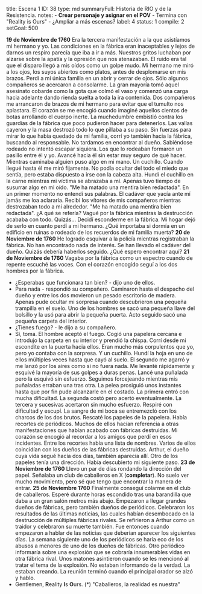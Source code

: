 title:          Escena 1
ID:             38
type:           md
summaryFull:    Historia de RIO y de la Resistencia.
notes:          - **Crear personaje y asignar en el POV**
                - Termina con "Reality is Ours"
                - ¿Ampliar a más escenas?
label:          4
status:         1
compile:        2
setGoal:        500


**19 de Noviembre de 1760**
Era la tercera manifestación a la que asistíamos mi hermano y yo. Las condiciones en la fábrica eran inaceptables y lejos de darnos un respiro parecía que iba a ir a más. Nuestros gritos luchaban por alzarse sobre la apatía y la opresión que nos atenazaban.
El ruido era tal que el disparo llegó a mis oídos como un golpe mudo.
Mi hermano me miró a los ojos, los suyos abiertos como platos, antes de desplomarse en mis brazos.
Perdí a mi única familia en un abrir y cerrar de ojos.
Sólo algunos compañeros se acercaron a consolarme. La gran mayoría tomó aquel asesinato cobarde como la gota que colmó el vaso y comenzó una carga hacia adelante dando rienda suelta a toda la ira contenida.
Dos compañeros me arrancaron de brazos de mi hermano para evitar que el tumulto nos aplastara. El corazón se me encogió cuando imaginé aquellos cientos de botas arrollando el cuerpo inerte.
La muchedumbre embistió contra los guardias de la fábrica que poco pudieron hacer  para detenerlos. Las vallas cayeron y la masa destrozó todo lo que pillaba a su paso.
Sin fuerzas para mirar lo que había quedado de mi familia, corrí yo también hacia la fábrica, buscando al responsable.
No tardamos en encontrar al dueño.
Sabiéndose rodeado no intentó escapar siquiera. Los que lo rodeaban formaron un pasillo entre él y yo. Avancé hacia él sin estar muy seguro de qué hacer.
Mientras caminaba alguien puso algo en mi mano.
Un cuchillo.
Cuando llegué hasta él me miró fijamente. No podía ocultar del todo el miedo que sentía, pero estaba dispuesto a irse con la cabeza alta.
Hundí el cuchillo en la carne mientras mi víctima se abrazaba a mí. Apenas tuvo tiempo de susurrar algo en mi oído.
"Me ha matado una mentira bien redactada".
En un primer momento no entendí sus palabras. El cadáver que yacía ante mí jamás me loa aclararía.
Recibí los vítores de mis compañeros mientras destrozaban todo a mi alrededor.
"Me ha matado una mentira bien redactada". ¿A qué se refería?
Vagué por la fábrica mientras la destrucción acababa con todo.
Quizás...
Decidí esconderme en la fábrica. Mi hogar dejó de serlo en cuanto perdí a mi hermano. ¿Qué importaba si dormía en un edificio en ruinas o rodeado de los recuerdos de mi familia muerta?
**20 de Noviembre de 1760**
He logrado esquivar a la policía mientras registraban la fábrica. No han encontrado nada de interés.
Se han llevado el cadáver del dueño. Quizás debería haberlos seguido.
¿Qué espero encontrar aquí?
**21 de Noviembre de 1760**
Vagaba por la fábrica como un espectro cuando de repente escuché las voces. Con el corazón encogido seguí a los dos hombres por la fábrica.
- ¿Esperabas que funcionara tan bien? - dijo uno de ellos.
- Para nada - respondió su compañero.
Caminaron hasta el despacho del dueño y entre los dos movieron un pesado escritorio de madera. Apenas pude ocultar mi sorpresa cuando descubrieron una pequeña trampilla en el suelo.
Uno de los hombres se sacó una pequeña llave del bolsillo y la usó para abrir la pequeña puerta. Acto seguido sacó una pequeña carpeta del interior.
- ¿Tienes fuego? - le dijo a su compañero.
- Sí, toma.
El hombre aceptó el fuego. Cogió una papelera cercana e introdujo la carpeta en su interior y prendió la chispa.
Corrí desde mi escondite en la puerta hacia ellos. Eran mucho más corpulentos que yo, pero yo contaba con la sorpresa. Y un cuchillo.
Hundí la hoja en uno de ellos múltiples veces hasta que cayó al suelo. El segundo me agarró y me lanzó por los aires como si no fuera nada. Me levanté rápidamente y esquivé la mayoría de sus golpes a duras penas. Lancé una puñalada pero la esquivó sin esfuerzo. Seguimos forcejeando mientras mis puñaladas erraban una tras otra.
La pelea prosiguió unos instantes hasta que por fin pude alcanzarle en el costado. La primera entró con mucha dificultad. La segunda costó pero acertó eventualmente. La tercera y sucesivas acertaron sin mucho esfuerzo.
Respiré con dificultad y escupí. La sangre de mi boca se entremezcló con los charcos  de los dos brutos.
Rescaté los papeles de la papelera. Había recortes de periódicos. Muchos de ellos hacían referencia a otras manifestaciones que habían acabado con fábricas destruidas. Mi corazón se encogió al recordar a los amigos que perdí en esos incidentes.
Entre los recortes había una lista de nombres. Varios de ellos coincidían con los dueños de las fábricas destruidas. Arthur, el dueño cuya vida segué hacía dos días, también aparecía allí. 
Otro de los papeles tenía una dirección.
Había descubierto mi siguiente paso.
**23 de Noviembre de 1760**
Llevo un par de días rondando la dirección del papel. Señalaba un club de caballeros en X (**completar**). No suelo ver mucho movimiento, pero sé que tengo que encontrar la manera de entrar.
**25 de Noviembre 1760**
Finalmente conseguí colarme en el club de caballeros. Esperé durante horas escondido tras una barandilla que daba a un gran salón metros más abajo.
Empezaron a llegar grandes dueños de fábricas, pero también dueños de periódicos.
Celebraron los resultados de las últimas noticias, las cuales habían desembocado en la destrucción de múltiples fábricas rivales. Se refirieron a Arthur como un traidor y celebraron su muerte también.
Fue entonces cuando empezaron a hablar de las noticias que deberían aparecer los siguientes días.
La semana siguiente uno de los periódicos se haría eco de los abusos a menores de uno de los dueños de fábricas. Otro periódico informaría sobre una explosión que se cobraría innumerables vidas en otra fábrica rival. Unos matones asintieron cuando se les mencionó al tratar el tema de la explosión.
No estaban informando de la verdad. La estaban creando.
La reunión terminó cuando el principal orador se alzó y hablo.
- Gentlemen, **R**eality **I**s **O**urs.
(*) "Caballeros, la realidad es nuestra"
